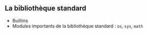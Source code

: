 ## La bibliothèque standard

* Builtins
* Modules importants de la bibliothèque standard : `os`, `sys`, `math`
